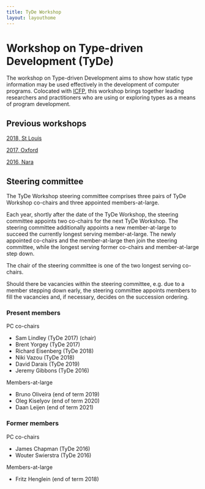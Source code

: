 ```yaml
---
title: TyDe Workshop
layout: layouthome
---
```


# Workshop on Type-driven Development (TyDe)

The workshop on Type-driven Development aims to show how static type
information may be used effectively in the development of computer
programs. Colocated with [ICFP](http://icfpconference.org/), this
workshop brings together leading researchers and practitioners who
are using or exploring types as a means of program development.

## Previous workshops

[2018, St Louis](https://icfp18.sigplan.org/track/tyde-2018)

[2017, Oxford](2017)

[2016, Nara](2016)

## Steering committee

The TyDe Workshop steering committee comprises three pairs of TyDe Workshop co-chairs and three appointed members-at-large.

Each year, shortly after the date of the TyDe Workshop, the steering committee appoints two co-chairs for the next TyDe Workshop. The steering committee additionally appoints a new member-at-large to succeed the currently longest serving member-at-large. The newly appointed co-chairs and the member-at-large then join the steering committee, while the longest serving former co-chairs and member-at-large step down.

The chair of the steering committee is one of the two longest serving co-chairs.

Should there be vacancies within the steering committee, e.g. due to a member stepping down early, the steering committee appoints members to fill the vacancies and, if necessary, decides on the succession ordering.

### Present members

PC co-chairs

 * Sam Lindley (TyDe 2017) (chair)
 * Brent Yorgey (TyDe 2017)
 * Richard Eisenberg (TyDe 2018)
 * Niki Vazou (TyDe 2018)
 * David Darais (TyDe 2019)
 * Jeremy Gibbons (TyDe 2016)

Members-at-large

 * Bruno Oliveira (end of term 2019)
 * Oleg Kiselyov (end of term 2020)
 * Daan Leijen (end of term 2021)

### Former members

PC co-chairs

 * James Chapman (TyDe 2016)
 * Wouter Swierstra (TyDe 2016)
 
Members-at-large

 * Fritz Henglein (end of term 2018)
